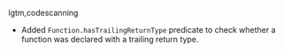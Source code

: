 lgtm,codescanning
* Added `Function.hasTrailingReturnType` predicate to check whether a function was declared with a trailing return type.